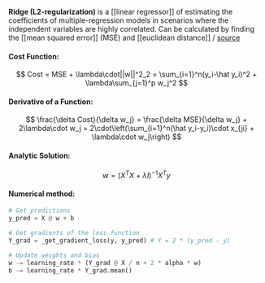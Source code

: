 **Ridge (L2-regularization)** is a [[linear regressor]] of estimating the coefficients of multiple-regression models in scenarios where the independent variables are highly correlated. Can be calculated by finding the [[mean squared error]] (MSE) and [[euclidean distance]] / [source](https://github.com/Djacon/skmini/blob/main/skmini/linear_model/_regression.py#L29)

#### Cost Function:
$$
Cost = MSE + \lambda\cdot||w||^2_2 = \sum_{i=1}^n(y_i-\hat y_i)^2 + \lambda\sum_{j=1}^p w_j^2
$$

#### Derivative of a Function:
$$
\frac{\delta Cost}{\delta w_j} = \frac{\delta MSE}{\delta w_j} + 2\lambda\cdot w_j = 2\cdot\left(\sum_{i=1}^n(\hat y_i-y_i)\cdot x_{ji} + \lambda\cdot w_j\right)
$$

#### Analytic Solution:
$$
w = (X^TX+\lambda I)^{-1}X^Ty
$$

#### Numerical method:

```python
# Get predictions
y_pred = X @ w + b

# Get gradients of the loss function
Y_grad = _get_gradient_loss(y, y_pred) # Y = 2 * (y_pred - y)

# Update weights and bias
w -= learning_rate * (Y_grad @ X / n + 2 * alpha * w)
b -= learning_rate * Y_grad.mean()
```
